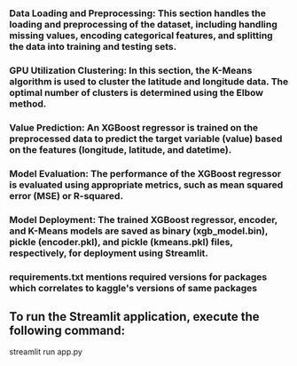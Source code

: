 
### Data Loading and Preprocessing: This section handles the loading and preprocessing of the dataset, including handling missing values, encoding categorical features, and splitting the data into training and testing sets.
### GPU Utilization Clustering: In this section, the K-Means algorithm is used to cluster the latitude and longitude data. The optimal number of clusters is determined using the Elbow method.
### Value Prediction: An XGBoost regressor is trained on the preprocessed data to predict the target variable (value) based on the features (longitude, latitude, and datetime).
### Model Evaluation: The performance of the XGBoost regressor is evaluated using appropriate metrics, such as mean squared error (MSE) or R-squared.
### Model Deployment: The trained XGBoost regressor, encoder, and K-Means models are saved as binary (xgb_model.bin), pickle (encoder.pkl), and pickle (kmeans.pkl) files, respectively, for deployment using Streamlit.

### requirements.txt mentions required versions for packages which correlates to kaggle's versions of same packages

## To run the Streamlit application, execute the following command:
streamlit run app.py
